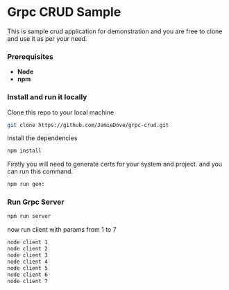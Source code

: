 # Grpc CRUD Sample

This is sample crud application for demonstration and you are free to clone and use it as per your need. 

### Prerequisites
* **Node**
* **npm**

### Install and run it locally
Clone this repo to your local machine

```bash
git clone https://github.com/JamieDove/grpc-crud.git
```

Install the dependencies

```bash
npm install
```

Firstly you will need to generate certs for your system and project. and you can run this command.

```bash
npm run gen:
```

### Run Grpc Server
```bash
npm run server
```

now run client with params from 1 to 7

```bash
node client 1
node client 2
node client 3
node client 4
node client 5
node client 6
node client 7
```
